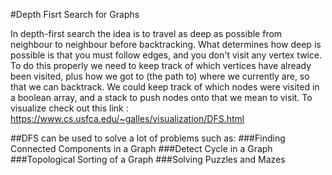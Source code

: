 #Depth Fisrt Search for Graphs

In depth-first search the idea is to travel as deep as possible from neighbour to neighbour before backtracking. What determines how deep is possible is that you must follow edges, and you don't visit any vertex twice.
To do this properly we need to keep track of which vertices have already been visited, plus how we got to (the path to) where we currently are, so that we can backtrack. We could keep track of which nodes were visited in a boolean array, and a stack to push nodes onto that we mean to visit.
To visualize check out this link : https://www.cs.usfca.edu/~galles/visualization/DFS.html

##DFS can be used to solve a lot of problems such as:
###Finding Connected Components in a Graph
###Detect Cycle in a Graph
###Topological Sorting of a Graph
###Solving Puzzles and Mazes

